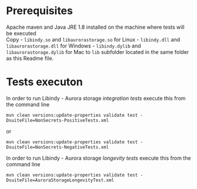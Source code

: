 # Prerequisites

Apache maven and Java JRE 1.8 installed on the machine where tests will be executed <br>
Copy
    - `libindy.so` and `libaurorastorage.so` for Linux
    - `libindy.dll` and `libaurorastorage.dll` for Windows
    - `libindy.dylib` and `libaurorastorage.dylib` for Mac
to `lib` subfolder located in the same folder as this Readme file.

# Tests executon

In order to run Libindy - Aurora storage *integration tests* execute this from the command line
```
mvn clean versions:update-properties validate test -DsuiteFile=NonSecrets-PositiveTests.xml
```
or
```
mvn clean versions:update-properties validate test -DsuiteFile=NonSecrets-NegativeTests.xml
```

In order to run Libindy - Aurora storage *longevity tests* execute this from the command line
```
mvn clean versions:update-properties validate test -DsuiteFile=AuroraStorageLongevityTest.xml
```